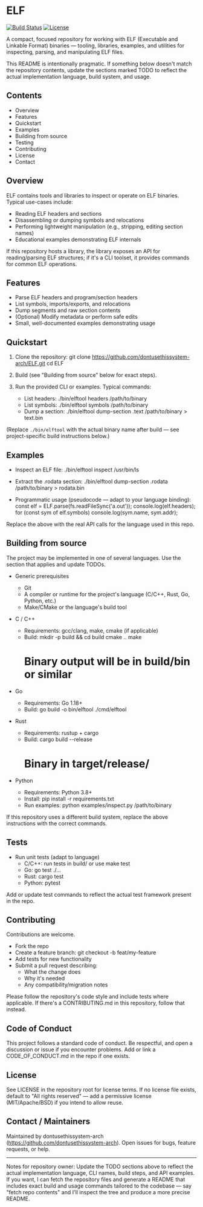 # ELF

[![Build Status](https://img.shields.io/badge/build-unknown-lightgrey.svg)](https://github.com/dontusethissystem-arch/ELF/actions)
[![License](https://img.shields.io/badge/license-SEE_LICENSE-lightgrey.svg)](./LICENSE.md)

A compact, focused repository for working with ELF (Executable and Linkable Format) binaries — tooling, libraries, examples, and utilities for inspecting, parsing, and manipulating ELF files.

This README is intentionally pragmatic. If something below doesn't match the repository contents, update the sections marked TODO to reflect the actual implementation language, build system, and usage.

## Contents

- Overview
- Features
- Quickstart
- Examples
- Building from source
- Testing
- Contributing
- License
- Contact

## Overview

ELF contains tools and libraries to inspect or operate on ELF binaries. Typical use-cases include:

- Reading ELF headers and sections
- Disassembling or dumping symbols and relocations
- Performing lightweight manipulation (e.g., stripping, editing section names)
- Educational examples demonstrating ELF internals

If this repository hosts a library, the library exposes an API for reading/parsing ELF structures; if it's a CLI toolset, it provides commands for common ELF operations.

## Features

- Parse ELF headers and program/section headers
- List symbols, imports/exports, and relocations
- Dump segments and raw section contents
- (Optional) Modify metadata or perform safe edits
- Small, well-documented examples demonstrating usage

## Quickstart

1. Clone the repository:
   git clone https://github.com/dontusethissystem-arch/ELF.git
   cd ELF

2. Build (see "Building from source" below for exact steps).

3. Run the provided CLI or examples. Typical commands:
   - List headers:
     ./bin/elftool headers /path/to/binary
   - List symbols:
     ./bin/elftool symbols /path/to/binary
   - Dump a section:
     ./bin/elftool dump-section .text /path/to/binary > text.bin

(Replace `./bin/elftool` with the actual binary name after build — see project-specific build instructions below.)

## Examples

- Inspect an ELF file:
  ./bin/elftool inspect /usr/bin/ls

- Extract the .rodata section:
  ./bin/elftool dump-section .rodata /path/to/binary > rodata.bin

- Programmatic usage (pseudocode — adapt to your language binding):
  const elf = ELF.parse(fs.readFileSync('a.out'));
  console.log(elf.headers);
  for (const sym of elf.symbols) console.log(sym.name, sym.addr);

Replace the above with the real API calls for the language used in this repo.

## Building from source

The project may be implemented in one of several languages. Use the section that applies and update TODOs.

- Generic prerequisites
  - Git
  - A compiler or runtime for the project's language (C/C++, Rust, Go, Python, etc.)
  - Make/CMake or the language's build tool

- C / C++
  - Requirements: gcc/clang, make, cmake (if applicable)
  - Build:
    mkdir -p build && cd build
    cmake ..
    make
    # Binary output will be in build/bin or similar

- Go
  - Requirements: Go 1.18+
  - Build:
    go build -o bin/elftool ./cmd/elftool

- Rust
  - Requirements: rustup + cargo
  - Build:
    cargo build --release
    # Binary in target/release/

- Python
  - Requirements: Python 3.8+
  - Install:
    pip install -r requirements.txt
  - Run examples:
    python examples/inspect.py /path/to/binary

If this repository uses a different build system, replace the above instructions with the correct commands.

## Tests

- Run unit tests (adapt to language)
  - C/C++: run tests in build/ or use make test
  - Go: go test ./...
  - Rust: cargo test
  - Python: pytest

Add or update test commands to reflect the actual test framework present in the repo.

## Contributing

Contributions are welcome.

- Fork the repo
- Create a feature branch: git checkout -b feat/my-feature
- Add tests for new functionality
- Submit a pull request describing:
  - What the change does
  - Why it's needed
  - Any compatibility/migration notes

Please follow the repository's code style and include tests where applicable. If there's a CONTRIBUTING.md in this repository, follow that instead.

## Code of Conduct

This project follows a standard code of conduct. Be respectful, and open a discussion or issue if you encounter problems. Add or link a CODE_OF_CONDUCT.md in the repo if one exists.

## License

See LICENSE in the repository root for license terms. If no license file exists, default to "All rights reserved" — add a permissive license (MIT/Apache/BSD) if you intend to allow reuse.

## Contact / Maintainers

Maintained by dontusethissystem-arch (https://github.com/dontusethissystem-arch). Open issues for bugs, feature requests, or help.

---

Notes for repository owner: Update the TODO sections above to reflect the actual implementation language, CLI names, build steps, and API examples. If you want, I can fetch the repository files and generate a README that includes exact build and usage commands tailored to the codebase — say "fetch repo contents" and I'll inspect the tree and produce a more precise README.

